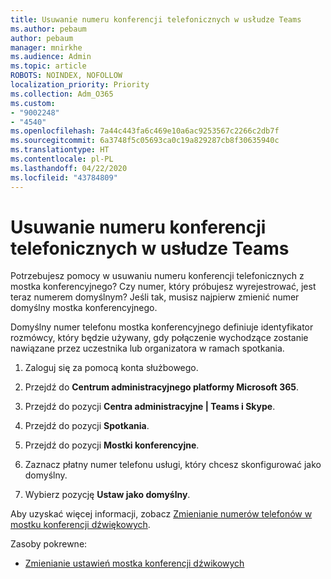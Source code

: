 ```yaml
---
title: Usuwanie numeru konferencji telefonicznych w usłudze Teams
ms.author: pebaum
author: pebaum
manager: mnirkhe
ms.audience: Admin
ms.topic: article
ROBOTS: NOINDEX, NOFOLLOW
localization_priority: Priority
ms.collection: Adm_O365
ms.custom:
- "9002248"
- "4540"
ms.openlocfilehash: 7a44c443fa6c469e10a6ac9253567c2266c2db7f
ms.sourcegitcommit: 6a3748f5c05693ca0c19a829287cb8f30635940c
ms.translationtype: HT
ms.contentlocale: pl-PL
ms.lasthandoff: 04/22/2020
ms.locfileid: "43784809"
---
```

# <a name="remove-teams-dial-in-conferencing-number"></a>Usuwanie numeru konferencji telefonicznych w usłudze Teams

Potrzebujesz pomocy w usuwaniu numeru konferencji telefonicznych z mostka konferencyjnego? Czy numer, który próbujesz wyrejestrować, jest teraz numerem domyślnym? Jeśli tak, musisz najpierw zmienić numer domyślny mostka konferencyjnego.

Domyślny numer telefonu mostka konferencyjnego definiuje identyfikator rozmówcy, który będzie używany, gdy połączenie wychodzące zostanie nawiązane przez uczestnika lub organizatora w ramach spotkania.

1. Zaloguj się za pomocą konta służbowego.

2. Przejdź do **Centrum administracyjnego platformy Microsoft 365**.

3. Przejdź do pozycji **Centra administracyjne | Teams i Skype**.

4. Przejdź do pozycji **Spotkania**.

5. Przejdź do pozycji **Mostki konferencyjne**.

6. Zaznacz płatny numer telefonu usługi, który chcesz skonfigurować jako domyślny.

7. Wybierz pozycję **Ustaw jako domyślny**.

Aby uzyskać więcej informacji, zobacz [Zmienianie numerów telefonów w mostku konferencji dźwiękowych](https://docs.microsoft.com/microsoftteams/change-the-phone-numbers-on-your-audio-conferencing-bridge).

Zasoby pokrewne:

- [Zmienianie ustawień mostka konferencji dźwikowych](https://docs.microsoft.com/microsoftteams/change-the-settings-for-an-audio-conferencing-bridge)
